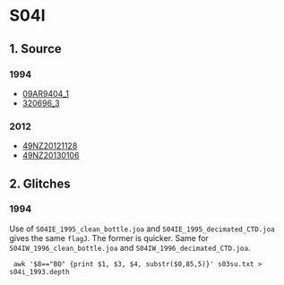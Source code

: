 # S04I
## 1. Source

### 1994
+ [09AR9404_1](https://cchdo.ucsd.edu/cruise/09AR9404_1)
+ [320696_3](https://cchdo.ucsd.edu/cruise/320696_3)

### 2012
+ [49NZ20121128](https://cchdo.ucsd.edu/cruise/49NZ20121128)
+ [49NZ20130106](https://cchdo.ucsd.edu/cruise/49NZ20130106)

## 2. Glitches

### 1994
Use of `S04IE_1995_clean_bottle.joa` and `S04IE_1995_decimated_CTD.joa` gives the same `flagJ`.
The former is quicker. Same for `S04IW_1996_clean_bottle.joa` and `S04IW_1996_decimated_CTD.joa`.
~~~
 awk '$8=="BO" {print $1, $3, $4, substr($0,85,5)}' s03su.txt > s04i_1993.depth
~~~
